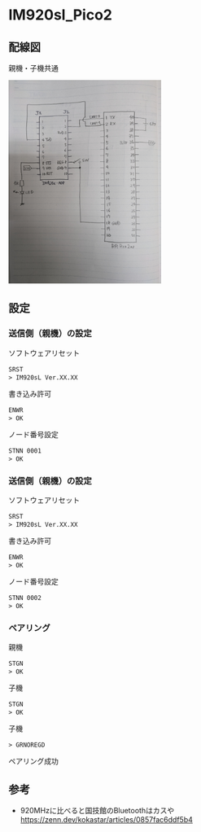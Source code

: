 # IM920sl_Pico2

## 配線図
親機・子機共通

<img src="wiring_diagram.jpg" width="300">

## 設定
### 送信側（親機）の設定
ソフトウェアリセット
```
SRST
> IM920sL Ver.XX.XX
```
書き込み許可
```
ENWR
> OK
```
ノード番号設定
```
STNN 0001
> OK
```

### 送信側（親機）の設定
ソフトウェアリセット
```
SRST
> IM920sL Ver.XX.XX
```
書き込み許可
```
ENWR
> OK
```
ノード番号設定
```
STNN 0002
> OK
```

### ペアリング
親機
```
STGN
> OK
```
子機
```
STGN
> OK
```


子機
```
> GRNOREGD
```
ペアリング成功


## 参考
- 920MHzに比べると国技館のBluetoothはカスや https://zenn.dev/kokastar/articles/0857fac6ddf5b4
